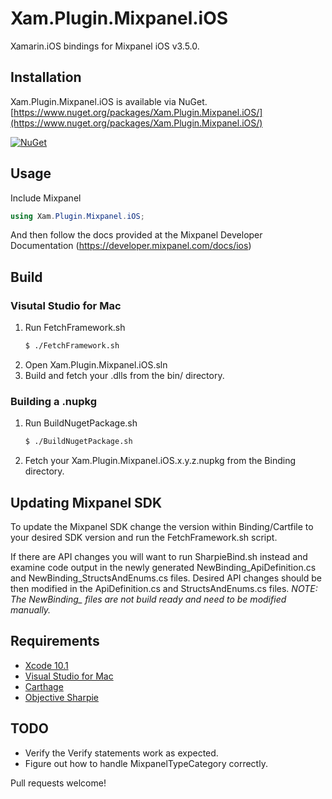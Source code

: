 # Xam.Plugin.Mixpanel.iOS

Xamarin.iOS bindings for Mixpanel iOS v3.5.0.


## Installation

Xam.Plugin.Mixpanel.iOS is available via NuGet.
[https://www.nuget.org/packages/Xam.Plugin.Mixpanel.iOS/](https://www.nuget.org/packages/Xam.Plugin.Mixpanel.iOS/)

[![NuGet](https://img.shields.io/nuget/vpre/Xam.Plugin.Mixpanel.iOS.svg?label=NuGet)](https://www.nuget.org/packages/Xam.Plugin.Mixpanel.iOS)

## Usage

Include Mixpanel
``` c#
using Xam.Plugin.Mixpanel.iOS;
```

And then follow the docs provided at the Mixpanel Developer Documentation (https://developer.mixpanel.com/docs/ios)

## Build

### Visutal Studio for Mac
1. Run FetchFramework.sh 
    ``` sh
    $ ./FetchFramework.sh
    ```
2. Open Xam.Plugin.Mixpanel.iOS.sln
3. Build and fetch your .dlls from the bin/ directory.

### Building a .nupkg
1. Run BuildNugetPackage.sh
    ``` sh
    $ ./BuildNugetPackage.sh
    ```
2. Fetch your Xam.Plugin.Mixpanel.iOS.x.y.z.nupkg from the Binding directory.

## Updating Mixpanel SDK
To update the Mixpanel SDK change the version within Binding/Cartfile to your desired SDK version and run the FetchFramework.sh script.

If there are API changes you will want to run SharpieBind.sh instead and examine code output in the newly generated NewBinding_ApiDefinition.cs and NewBinding_StructsAndEnums.cs files. Desired API changes should be then modified in the ApiDefinition.cs and StructsAndEnums.cs files. 
*NOTE: The NewBinding_ files are not build ready and need to be modified manually.*

## Requirements
- [Xcode 10.1](https://itunes.apple.com/au/app/xcode/id497799835)
- [Visual Studio for Mac](https://visualstudio.microsoft.com/vs/mac/)
- [Carthage](https://github.com/Carthage/Carthage)
- [Objective Sharpie](https://docs.microsoft.com/en-us/xamarin/cross-platform/macios/binding/objective-sharpie/get-started)


## TODO
* Verify the Verify statements work as expected.
* Figure out how to handle MixpanelTypeCategory correctly.

Pull requests welcome!